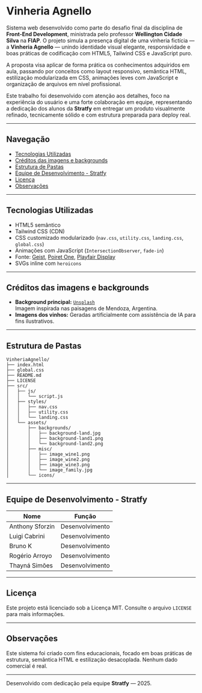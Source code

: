 
# Vinheria Agnello

Sistema web desenvolvido como parte do desafio final da disciplina de **Front-End Development**, ministrada pelo professor **Wellington Cidade Silva** na **FIAP**. O projeto simula a presença digital de uma vinheria fictícia — a **Vinheria Agnello** — unindo identidade visual elegante, responsividade e boas práticas de codificação com HTML5, Tailwind CSS e JavaScript puro.

A proposta visa aplicar de forma prática os conhecimentos adquiridos em aula, passando por conceitos como layout responsivo, semântica HTML, estilização modularizada em CSS, animações leves com JavaScript e organização de arquivos em nível profissional.

Este trabalho foi desenvolvido com atenção aos detalhes, foco na experiência do usuário e uma forte colaboração em equipe, representando a dedicação dos alunos da **Stratfy** em entregar um produto visualmente refinado, tecnicamente sólido e com estrutura preparada para deploy real.

---

## Navegação

- [Tecnologias Utilizadas](#tecnologias-utilizadas)
- [Créditos das imagens e backgrounds](#créditos-das-imagens-e-backgrounds)
- [Estrutura de Pastas](#estrutura-de-pastas)
- [Equipe de Desenvolvimento - Stratfy](#-equipe-de-desenvolvimento---stratfy)
- [Licença](#-licença)
- [Observações](#-observações)

---

## Tecnologias Utilizadas

- HTML5 semântico
- Tailwind CSS (CDN)
- CSS customizado modularizado (`nav.css`, `utility.css`, `landing.css`, `global.css`)
- Animações com JavaScript (`IntersectionObserver`, `fade-in`)
- Fonte: [Geist](https://vercel.com/font/geist), [Poiret One](https://fonts.google.com/specimen/Poiret+One), [Playfair Display](https://fonts.google.com/specimen/Playfair+Display)
- SVGs inline com `heroicons`

---

## Créditos das imagens e backgrounds

- **Background principal:** [`Unsplash`](https://unsplash.com/photos/landscape-pine-vineyard)  
  Imagem inspirada nas paisagens de Mendoza, Argentina.
- **Imagens dos vinhos:** Geradas artificialmente com assistência de IA para fins ilustrativos.

---

## Estrutura de Pastas

```
VinheriaAgnello/
├── index.html
├── global.css
├── README.md
├── LICENSE
├── src/
│   ├── js/
│   │   └── script.js
│   ├── styles/
│   │   ├── nav.css
│   │   ├── utility.css
│   │   └── landing.css
│   └── assets/
│       ├── backgrounds/
│       │   ├── background-land.jpg
│       │   ├── background-land1.png
│       │   └── background-land2.png
│       ├── misc/
│       │   ├── image_wine1.png
│       │   ├── image_wine2.png
│       │   ├── image_wine3.png
│       │   └── image_family.jpg
│       └── icons/
```

---

## Equipe de Desenvolvimento - Stratfy

| Nome             | Função            |
|------------------|-------------------|
| Anthony Sforzin  | Desenvolvimento   |
| Luigi Cabrini    | Desenvolvimento   |
| Bruno K          | Desenvolvimento   |
| Rogério Arroyo   | Desenvolvimento   |
| Thayná Simões    | Desenvolvimento   |

---

## Licença

Este projeto está licenciado sob a Licença MIT. Consulte o arquivo `LICENSE` para mais informações.

---

## Observações

Este sistema foi criado com fins educacionais, focado em boas práticas de estrutura, semântica HTML e estilização desacoplada. Nenhum dado comercial é real.

---

Desenvolvido com dedicação pela equipe **Stratfy** — 2025.
